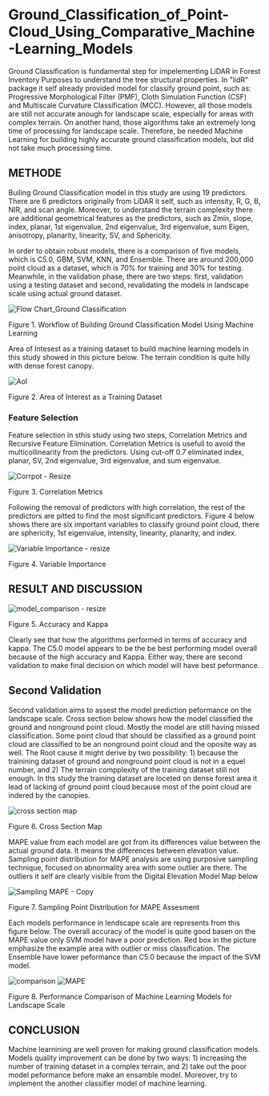 # Ground_Classification_of_Point-Cloud_Using_Comparative_Machine-Learning_Models

Ground Classification is fundamental step for impelementing LiDAR in Forest Inventory Purposes to understand the tree structural properties. In "lidR" package it self already provided model for classify ground point, such as: Progressive Morphological Filter (PMF), Cloth Simulation Function (CSF) and Multiscale Curvature Classification (MCC). However, all those models are still not accurate anough for landscape scale, especially for areas with complex terrain. On another hand, those algorithms take an extremely long time of processing for landscape scale. Therefore, be needed Machine Learning for building highly accurate ground classification models, but did not take much processing time.

## METHODE
Builing Ground Classification model in this study are using 19 predictors. There are 6 predictors originally from LiDAR it self, such as intensity, R, G, B, NIR, and scan angle. Moreover, to understand the terrain complexity there are additional geometrical features as the predictors, such as Zmin, slope, index, planar, 1st eigenvalue, 2nd eigenvalue, 3rd eigenvalue, sum Eigen, anisotropy, planarity, linearity, SV, and Sphericity.

In order to obtain robust models, there is a comparison of five models, which is C5.0, GBM, SVM, KNN, and Ensemble. There are around 200,000 point cloud as a dataset, which is 70% for training and 30% for testing. Meanwhile, in the validation phase, there are two steps: first, validation using a testing dataset and second, revalidating the models in landscape scale using actual ground dataset.

![Flow Chart_Ground Classification](https://user-images.githubusercontent.com/60123331/211615140-18bb2de3-67f4-4409-9509-a17b6647db22.png)

Figure 1. Workflow of Building Ground Classification Model Using Machine Learning

Area of Intesest as a training dataset to build machine learning models in this study showed in this picture below. The terrain condition is quite hilly with dense forest canopy. 

![AoI](https://user-images.githubusercontent.com/60123331/211566665-75e690dc-13cf-4871-ae6f-11b3aaeb7f7e.png)

Figure 2. Area of Interest as a Training Dataset

### Feature Selection
Feature selection in sthis study using two steps, Correlation Metrics and Recursive Feature Elimination. Correlation Metrics is usefull to avoid the multicollinearity from the predictors. Using cut-off 0.7 eliminated index, planar, SV, 2nd eigenvalue, 3rd eigenvalue, and sum eigenvalue.

![Corrpot - Resize](https://user-images.githubusercontent.com/60123331/211583983-48c0f339-4d69-4ec8-a58e-a5c21b3ec6d2.png)

Figure 3. Correlation Metrics

Following the removal of predictors with high correlation,  the rest of the predictors are pitted to find the most significant predictors. Figure 4 below shows there are six important variables to classify ground point cloud, there are sphericity, 1st eigenvalue, intensity, linearity, planarity, and index.

![Variable Importance - resize](https://user-images.githubusercontent.com/60123331/211583792-cb679b55-becb-4fa5-8971-2f16f897e3f2.png)

Figure 4. Variable Importance

## RESULT AND DISCUSSION

![model_comparison - resize](https://user-images.githubusercontent.com/60123331/211583738-396298ab-22b7-4fe9-85da-363450b5173c.png)

Figure 5. Accuracy and Kappa

Clearly see that how the algorithms performed in terms of accuracy and kappa. The C5.0 model appears to be the be best performing model overall because of the high accuracy and Kappa. Either way, there are second validation to make final decision on which model will have best peformance.

## Second Validation

Second validation aims to assest the model prediction peformance on the landscape scale. Cross section below shows how the model classified the ground and nonground point cloud. Mostly the model are still having missed classification. Some point cloud that should be classified as a ground point cloud are classified to be an nonground point cloud and the oposite way as well. The Root cause it might derive by two possibility: 1) because the trainining dataset of ground and nonground point cloud is not in a equel number, and 2) The terrain compplexity of the training dataset still not enough. In ths study the training dataset are loceted on dense forest area it lead of lacking of ground point cloud because most of the point cloud are indered by the canopies.

![cross section map](https://user-images.githubusercontent.com/60123331/211581039-c105c088-d344-4932-a4ea-5d374087222f.png)

Figure 6. Cross Section Map

MAPE value from each model are got from its differences value between the actual ground data. It means the differences between elevation value. Sampling point distribution for MAPE analysis are using purposive sampling technique, focused on abnormality area with some outlier are there. The outliers it self are clearly visible from the Digital Elevation Model Map below

![Sampling MAPE - Copy](https://user-images.githubusercontent.com/60123331/211584330-85584766-20e6-4519-bf7c-6542a35fc51b.png)

Figure 7. Sampling Point Distribution for MAPE Assesment

Each models performance in lendscape scale are represents from this figure below. The overall accuracy of the model is quite good basen on the MAPE value only SVM model have a poor prediction. Red box in the picture emphasize the example area with outlier or miss classification. The Ensemble have lower peformance than C5.0 because the impact of the SVM model.


![comparison](https://user-images.githubusercontent.com/60123331/211609241-108e1a09-03a0-4135-9691-6cbf43574c33.png)
![MAPE](https://user-images.githubusercontent.com/60123331/211611038-a7ab234e-dffc-4b08-bbca-967d906473a1.png)

Figure 8. Performance Comparison of Machine Learning Models for Landscape Scale

## CONCLUSION
Machine learnining are well proven for making ground classification models. Models quality improvement can be done by two ways: 1) increasing the number of training dataset in a complex terrain, and 2) take out the poor model peformance before make an ensamble model. Moreover, try to implement the another classifier model of machine learning.
